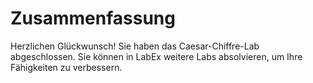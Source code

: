 # Zusammenfassung

Herzlichen Glückwunsch! Sie haben das Caesar-Chiffre-Lab abgeschlossen. Sie können in LabEx weitere Labs absolvieren, um Ihre Fähigkeiten zu verbessern.
